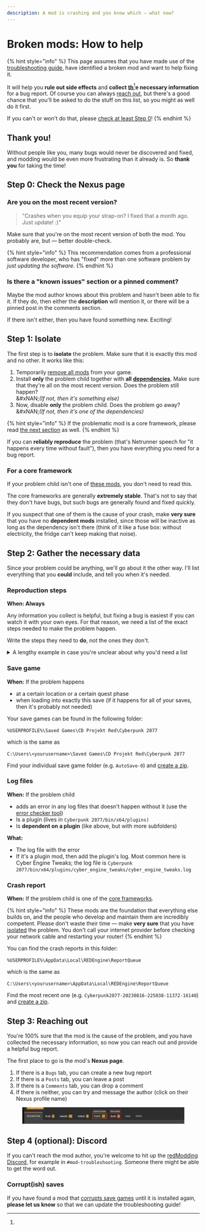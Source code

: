 ```yaml
---
description: A mod is crashing and you know which — what now?
---
```


# Broken mods: How to help

{% hint style="info" %}
This page assumes that you have made use of the [troubleshooting guide](./), have identified a broken mod and want to help fixing it.

It will help you **rule out side effects** and **collect** [**th**](#user-content-fn-1)[^1]**e necessary information** for a bug report. Of course you can always [reach out](broken-mods-how-to-help.md#step-3-reaching-out), but there's a good chance that you'll be asked to do the stuff on this list, so you might as well do it first.&#x20;

If you can't or won't do that, please [check at least Step 0](broken-mods-how-to-help.md#step-0-check-the-nexus-page)!
{% endhint %}

## Thank you!

Without people like you, many bugs would never be discovered and fixed, and modding would be even more frustrating than it already is. So **thank you** for taking the time!

## Step 0: Check the Nexus page

### Are you on the most recent version?

> "Crashes when you equip your strap-on? I fixed that a month ago. Just update! :)"

Make sure that you're on the most recent version of both the mod. You probably are, but — better double-check.

{% hint style="info" %}
This recommendation comes from a professional software developer, who has "fixed" more than one software problem by _just updating the software_.
{% endhint %}

### Is there a "known issues" section or a pinned comment?

Maybe the mod author knows about this problem and hasn't been able to fix it. If they do, then either the **description** will mention it, or there will be a pinned post in the comments section.&#x20;

If there isn't either, then you have found something new. Exciting!&#x20;

## Step 1: Isolate

The first step is to **isolate** the problem. Make sure that it is exactly this mod and no other. It works like this:

1. Temporarily [remove all mods](./#step-1-temporarily-disable-all-your-mods) from your game.
2. Install **only** the problem child together with **all** [**dependencies**](requirements-explained.md). Make sure that they're all on the most recent version. Does the problem still happen? \
   &#xNAN;_(If not, then it's something else)_
3. Now, disable **only** the problem child. Does the problem go away?\
   &#xNAN;_(If not, then it's one of the dependencies)_

{% hint style="info" %}
If the problematic mod is a core framework, please read [the next section](broken-mods-how-to-help.md#for-a-core-framework) as well.
{% endhint %}

If you can **reliably reproduce** the problem (that's Netrunner speech for "it happens every time without fault"), then you have everything you need for a bug report.

### For a core framework

If your problem child isn't one of [these mods](../../for-mod-creators-theory/core-mods-explained/), you don't need to read this.

The core frameworks are generally **extremely stable**. That's not to say that they don't have bugs, but such bugs are generally found and fixed quickly.&#x20;

If you suspect that one of them is the cause of your crash, make **very sure** that you have no **dependent mods** installed, since those will be inactive as long as the dependency isn't there (think of it like a fuse box: without electricity, the fridge can't keep making that noise).

## Step 2: Gather the necessary data

Since your problem could be anything, we'll go about it the other way. I'll list everything that you **could** include, and tell you when it's needed.&#x20;

### Reproduction steps

**When: Always**

Any information you collect is helpful, but fixing a bug is easiest if you can watch it with your own eyes. For that reason, we need a list of the exact steps needed to make the problem happen.

Write the steps they need to **do**, not the ones they don't.&#x20;

<details>

<summary>A lengthy example in case you're unclear about why you'd need a list</summary>

Imagine the following (hypothetical) bug report:

OK, so the game crashes with only your mod and its dependencies (ArchiveXL, TweakXL, Red4ext) installed! I'm on the most recent version. Here's what I did:\
I created a new character. Has to be a nomad, female body gender and male brain gender, doesn't work if it's anything else (I made a hot blonde, here's a screenshot, aren't they cute?) Then I added the pink unicorn hat and the Sword of Truth via cheat. Has to be the sword, the Mace of Maybe works! Then hit the car mechanic and the game crashes. Oh yeah, it only does that if you do the hat before the sword! And also only on the pink version, the green variant works fine! Cheers!

Do you know what to do? I lost track halfway through, and I _wrote_ that. Also, did they equip the items, or is it enough to have them in your inventory?

This here is much clearer:

1. Have a clean install (ArchiveXL, TweakXL, Red4Ext, version 1.2.3. of This Mod Doesn't Exist)
2. Create a new character (female body gender, male brain gender, Nomad lifepath)
3. Add the pink unicorn helmet via CET command `Game.AddToInventory("Items.this_is_just_an_example")`
4. Add the Sword of Truth via CET command `Game.AddToInventory("Items.this_is_also_just_an_example")`
5. _Optional: you can create a save here_
6. Equip the helmet
7. Equip the sword
8. Hit the car mechanic
9. the game crashes

</details>

### Save game

**When:** If the problem happens

* at a certain location or a certain quest phase
* when loading into exactly this save (if it happens for all of your saves, then it's probably not needed)

Your save games can be found in the following folder:

```
%USERPROFILE%\Saved Games\CD Projekt Red\Cyberpunk 2077
```

which is the same as

```
C:\Users\<yourusername>\Saved Games\CD Projekt Red\Cyberpunk 2077
```

Find your individual save game folder (e.g. `AutoSave-0`) and [create a zip](https://support.microsoft.com/en-us/windows/zip-and-unzip-files-f6dde0a7-0fec-8294-e1d3-703ed85e7ebc).

### Log files

**When:** If the problem child

* adds an error in any log files that doesn't happen without it (use the [error checker tool](finding-and-reading-log-files.md#finding-the-log-files))
* Is a plugin (lives in `Cyberpunk 2077/bin/x64/plugins)`
* Is **dependent on a plugin** (like above, but with more subfolders)

**What:**&#x20;

* The log file with the error
* If it's a plugin mod, then add the plugin's log. Most common here is Cyber Engine Tweaks; the log file is `Cyberpunk 2077/bin/x64/plugins/cyber_engine_tweaks/cyber_engine_tweaks.log`

### Crash report

**When:** If the problem child is one of the [core frameworks](../../for-mod-creators-theory/core-mods-explained/).

{% hint style="info" %}
These mods are the foundation that everything else builds on, and the people who develop and maintain them are incredibly competent. Please don't waste their time — make **very sure** that you have [isolated](broken-mods-how-to-help.md#step-1-isolate) the problem. You don't call your internet provider before checking your network cable and restarting your router!
{% endhint %}

You can find the crash reports in this folder:

```
%USERPROFILE%\AppData\Local\REDEngine\ReportQueue
```

which is the same as

```
C:\Users\<yourusername>\AppData\Local\REDEngine\ReportQueue
```

Find the most recent one (e.g. `Cyberpunk2077-20230816-225038-11372-16140`) and [create a zip](https://support.microsoft.com/en-us/windows/zip-and-unzip-files-f6dde0a7-0fec-8294-e1d3-703ed85e7ebc).

## Step 3: Reaching out

You're 100% sure that the mod is the cause of the problem, and you have collected the necessary information, so now you can reach out and provide a helpful bug report.&#x20;

The first place to go is the mod's **Nexus page**.

1. If there is a `Bugs` tab, you can create a new bug report
2. If there is a `Posts` tab, you can leave a post&#x20;
3. If there is a `Comments` tab, you can drop a comment
4. If there is neither, you can try and message the author (click on their Nexus profile name)

<figure><img src="../../.gitbook/assets/broken_mods_nexus_bug_report.png" alt=""><figcaption></figcaption></figure>

## Step 4 (optional): Discord

If you can't reach the mod author, you're welcome to hit up the [redModding Discord](https://discord.gg/hUdjp4JP), for example in `#mod-troubleshooting`. Someone there might be able to get the word out.

### Corrupt(ish) saves

If you have found a mod that [corrupts save games](./#corrupt-ish-saves) until it is installed again, **please let us know** so that we can update the troubleshooting guide!&#x20;

[^1]: 
